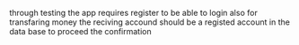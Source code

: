 through testing the app requires register to be able to login also for transfaring money the reciving accound should be a registed account in the data base to proceed the confirmation
